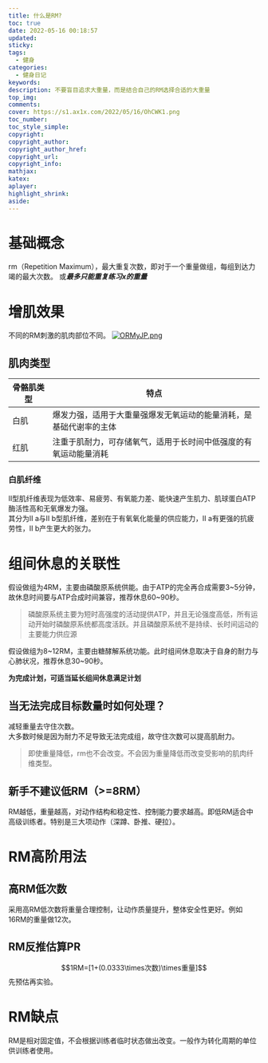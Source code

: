 ```yaml
---
title: 什么是RM?
toc: true
date: 2022-05-16 00:18:57
updated:
sticky:
tags:
  - 健身
categories:
  - 健身日记
keywords:
description: 不要盲目追求大重量，而是结合自己的RM选择合适的大重量
top_img:
comments:
cover: https://s1.ax1x.com/2022/05/16/OhCWK1.png
toc_number:
toc_style_simple:
copyright:
copyright_author:
copyright_author_href:
copyright_url:
copyright_info:
mathjax:
katex:
aplayer:
highlight_shrink:
aside:
---
```

# 基础概念
rm（Repetition Maximum），最大重复次数，即对于一个重量做组，每组到达力竭的最大次数。   或***最多只能重复练习x的重量***
# 增肌效果
不同的RM刺激的肌肉部位不同。
[![ORMyJP.png](https://s1.ax1x.com/2022/05/15/ORMyJP.png)](https://imgtu.com/i/ORMyJP)

## 肌肉类型
|骨骼肌类型|特点|
|---|---|
|白肌|爆发力强，适用于大重量强爆发无氧运动的能量消耗，是基础代谢率的主体|
|红肌|注重于肌耐力，可存储氧气，适用于长时间中低强度的有氧运动能量消耗|
### 白肌纤维
II型肌纤维表现为低效率、易疲劳、有氧能力差、能快速产生肌力、肌球蛋白ATP酶活性高和无氧爆发力强。   
其分为II a与II b型肌纤维，差别在于有氧氧化能量的供应能力，II a有更强的抗疲劳性，II b产生更大的张力。

# 组间休息的关联性
假设做组为4RM，主要由磷酸原系统供能。由于ATP的完全再合成需要3~5分钟，故休息时间要与ATP合成时间兼容，推荐休息60~90秒。
> 磷酸原系统主要为短时高强度的活动提供ATP，并且无论强度高低，所有运动开始时磷酸原系统都高度活跃。并且磷酸原系统不是持续、长时间运动的主要能力供应源

假设做组为8~12RM，主要由糖酵解系统功能。此时组间休息取决于自身的耐力与心肺状况，推荐休息30~90秒。

**为完成计划，可适当延长组间休息满足计划**

## 当无法完成目标数量时如何处理？
减轻重量去守住次数。   
大多数时候是因为耐力不足导致无法完成组，故守住次数可以提高肌耐力。
> 即使重量降低，rm也不会改变。不会因为重量降低而改变受影响的肌肉纤维类型。

## 新手不建议低RM（>=8RM）
RM越低，重量越高，对动作结构和稳定性、控制能力要求越高。即低RM适合中高级训练者。特别是三大项动作（深蹲、卧推、硬拉）。

# RM高阶用法

## 高RM低次数
采用高RM低次数将重量合理控制，让动作质量提升，整体安全性更好。例如16RM的重量做12次。

## RM反推估算PR
$$1RM=[1+(0.0333\times次数)\times重量]$$
先预估再实验。

# RM缺点
RM是相对固定值，不会根据训练者临时状态做出改变。一般作为转化周期的单位供训练者使用。
